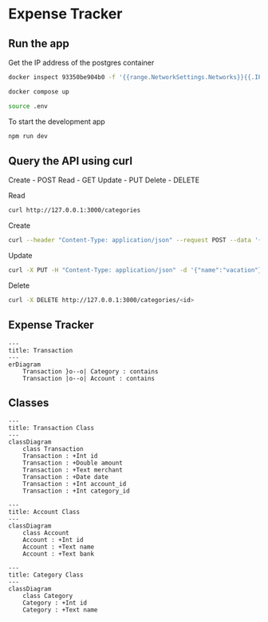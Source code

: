 # Expense Tracker

## Run the app

Get the IP address of the postgres container

```bash
docker inspect 93350be904b0 -f '{{range.NetworkSettings.Networks}}{{.IPAddress}}{{end}}'
```

```bash
docker compose up
```

```bash
source .env
```

To start the development app

```bash
npm run dev
```

## Query the API using curl

Create - POST
Read - GET
Update - PUT
Delete - DELETE

Read

```bash
curl http://127.0.0.1:3000/categories
```

Create

```bash
curl --header "Content-Type: application/json" --request POST --data '{"name":"college"}' http://127.0.0.1:3000/categories
```

Update

```bash
curl -X PUT -H "Content-Type: application/json" -d '{"name":"vacation"}' http://127.0.0.1:3000/categories/<id>

```

Delete

```bash
curl -X DELETE http://127.0.0.1:3000/categories/<id>
```

## Expense Tracker

```mermaid
---
title: Transaction
---
erDiagram
    Transaction }o--o| Category : contains
    Transaction |o--o| Account : contains
```

## Classes
```mermaid
---
title: Transaction Class
---
classDiagram
    class Transaction
    Transaction : +Int id
    Transaction : +Double amount
    Transaction : +Text merchant
    Transaction : +Date date
    Transaction : +Int account_id
    Transaction : +Int category_id
```
```mermaid
---
title: Account Class
---
classDiagram
    class Account
    Account : +Int id
    Account : +Text name
    Account : +Text bank
```
```mermaid
---
title: Category Class
---
classDiagram
    class Category
    Category : +Int id
    Category : +Text name
```